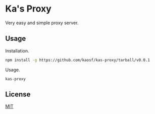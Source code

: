 # Ka's Proxy

Very easy and simple proxy server.

## Usage

Installation.

```sh
npm install -g https://github.com/kaosf/kas-proxy/tarball/v0.0.1
```

Usage.

```
kas-proxy
```

## License

[MIT](http://opensource.org/licenses/MIT)
